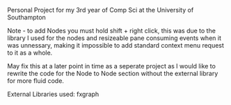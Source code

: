 Personal Project for my 3rd year of Comp Sci at the University of Southampton

Note - to add Nodes you must hold shift + right click, this was due to the library I used for the nodes and resizeable pane consuming events when it was unnessary,
making it impossible to add standard context menu request to it as a whole. 

May fix this at a later point in time as a seperate project as I would like to rewrite the code for the Node to Node section without the external library for more fluid code.

External Libraries used:
fxgraph
